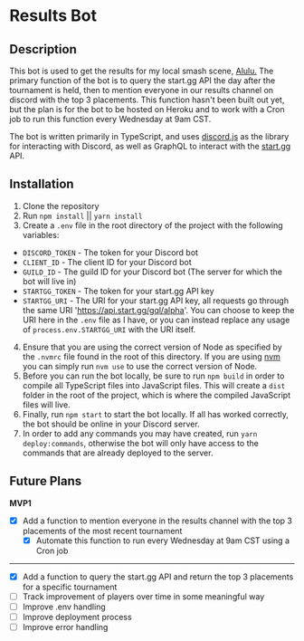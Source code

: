 # Results Bot

## Description

This bot is used to get the results for my local smash scene, [Alulu.](https://www.start.gg/tournament/alulu-135/details) The primary function of the bot is to query the start.gg API the day after the tournament is held, then to mention everyone in our results channel on discord with the top 3 placements. This function hasn't been built out yet, but the plan is for the bot to be hosted on Heroku and to work with a Cron job to run this function every Wednesday at 9am CST.

The bot is written primarily in TypeScript, and uses [discord.js](https://discord.js.org/#/) as the library for interacting with Discord, as well as GraphQL to interact with the [start.gg](https://developer.start.gg) API.

## Installation

1. Clone the repository
2. Run `npm install` || `yarn install`
3. Create a `.env` file in the root directory of the project with the following variables:

- `DISCORD_TOKEN` - The token for your Discord bot
- `CLIENT_ID` - The client ID for your Discord bot
- `GUILD_ID` - The guild ID for your Discord bot (The server for which the bot will live in)
- `STARTGG_TOKEN` - The token for your start.gg API key
- `STARTGG_URI` - The URI for your start.gg API key, all requests go through the same URI 'https://api.start.gg/gql/alpha'. You can choose to keep the URI here in the `.env` file as I have, or you can instead replace any usage of `process.env.STARTGG_URI` with the URI itself.

4. Ensure that you are using the correct version of Node as specified by the `.nvmrc` file found in the root of this directory. If you are using [nvm](https://github.com/nvm-sh/nvm) you can simply run `nvm use` to use the correct version of Node.
5. Before you can run the bot locally, be sure to run `npm build` in order to compile all TypeScript files into JavaScript files. This will create a `dist` folder in the root of the project, which is where the compiled JavaScript files will live.
6. Finally, run `npm start` to start the bot locally. If all has worked correctly, the bot should be online in your Discord server.
7. In order to add any commands you may have created, run `yarn deploy:commands`, otherwise the bot will only have access to the commands that are already deployed to the server.

## Future Plans

**MVP1**

- [x] Add a function to mention everyone in the results channel with the top 3 placements of the most recent tournament
  - [x] Automate this function to run every Wednesday at 9am CST using a Cron job

---

- [x] Add a function to query the start.gg API and return the top 3 placements for a specific tournament
- [ ] Track improvement of players over time in some meaningful way
- [ ] Improve .env handling
- [ ] Improve deployment process
- [ ] Improve error handling
